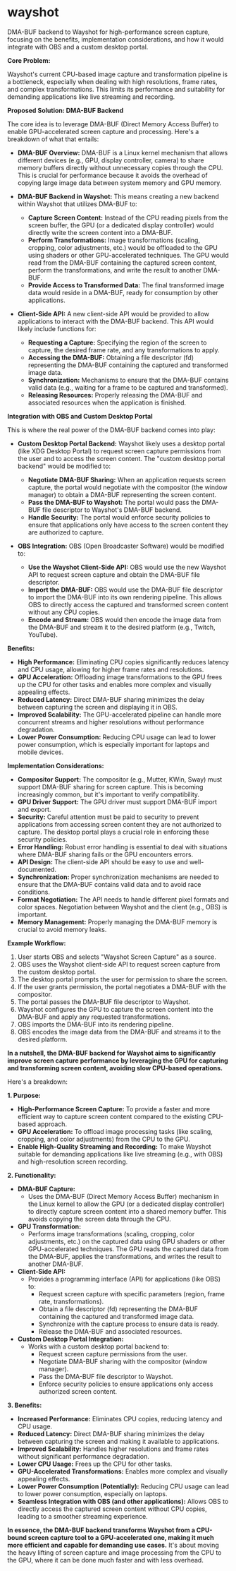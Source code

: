# wayshot
DMA-BUF backend to Wayshot for high-performance screen capture, focusing on the benefits, implementation considerations, and how it would integrate with OBS and a custom desktop portal.

**Core Problem:**

Wayshot's current CPU-based image capture and transformation pipeline is a bottleneck, especially when dealing with high resolutions, frame rates, and complex transformations.  This limits its performance and suitability for demanding applications like live streaming and recording.

**Proposed Solution: DMA-BUF Backend**

The core idea is to leverage DMA-BUF (Direct Memory Access Buffer) to enable GPU-accelerated screen capture and processing.  Here's a breakdown of what that entails:

*   **DMA-BUF Overview:** DMA-BUF is a Linux kernel mechanism that allows different devices (e.g., GPU, display controller, camera) to share memory buffers directly without unnecessary copies through the CPU.  This is crucial for performance because it avoids the overhead of copying large image data between system memory and GPU memory.

*   **DMA-BUF Backend in Wayshot:**  This means creating a new backend within Wayshot that utilizes DMA-BUF to:
    *   **Capture Screen Content:** Instead of the CPU reading pixels from the screen buffer, the GPU (or a dedicated display controller) would directly write the screen content into a DMA-BUF.
    *   **Perform Transformations:**  Image transformations (scaling, cropping, color adjustments, etc.) would be offloaded to the GPU using shaders or other GPU-accelerated techniques.  The GPU would read from the DMA-BUF containing the captured screen content, perform the transformations, and write the result to another DMA-BUF.
    *   **Provide Access to Transformed Data:**  The final transformed image data would reside in a DMA-BUF, ready for consumption by other applications.

*   **Client-Side API:**  A new client-side API would be provided to allow applications to interact with the DMA-BUF backend.  This API would likely include functions for:
    *   **Requesting a Capture:**  Specifying the region of the screen to capture, the desired frame rate, and any transformations to apply.
    *   **Accessing the DMA-BUF:**  Obtaining a file descriptor (fd) representing the DMA-BUF containing the captured and transformed image data.
    *   **Synchronization:**  Mechanisms to ensure that the DMA-BUF contains valid data (e.g., waiting for a frame to be captured and transformed).
    *   **Releasing Resources:**  Properly releasing the DMA-BUF and associated resources when the application is finished.

**Integration with OBS and Custom Desktop Portal**

This is where the real power of the DMA-BUF backend comes into play:

*   **Custom Desktop Portal Backend:**  Wayshot likely uses a desktop portal (like XDG Desktop Portal) to request screen capture permissions from the user and to access the screen content.  The "custom desktop portal backend" would be modified to:
    *   **Negotiate DMA-BUF Sharing:**  When an application requests screen capture, the portal would negotiate with the compositor (the window manager) to obtain a DMA-BUF representing the screen content.
    *   **Pass the DMA-BUF to Wayshot:**  The portal would pass the DMA-BUF file descriptor to Wayshot's DMA-BUF backend.
    *   **Handle Security:**  The portal would enforce security policies to ensure that applications only have access to the screen content they are authorized to capture.

*   **OBS Integration:**  OBS (Open Broadcaster Software) would be modified to:
    *   **Use the Wayshot Client-Side API:**  OBS would use the new Wayshot API to request screen capture and obtain the DMA-BUF file descriptor.
    *   **Import the DMA-BUF:**  OBS would use the DMA-BUF file descriptor to import the DMA-BUF into its own rendering pipeline.  This allows OBS to directly access the captured and transformed screen content without any CPU copies.
    *   **Encode and Stream:**  OBS would then encode the image data from the DMA-BUF and stream it to the desired platform (e.g., Twitch, YouTube).

**Benefits:**

*   **High Performance:**  Eliminating CPU copies significantly reduces latency and CPU usage, allowing for higher frame rates and resolutions.
*   **GPU Acceleration:**  Offloading image transformations to the GPU frees up the CPU for other tasks and enables more complex and visually appealing effects.
*   **Reduced Latency:**  Direct DMA-BUF sharing minimizes the delay between capturing the screen and displaying it in OBS.
*   **Improved Scalability:**  The GPU-accelerated pipeline can handle more concurrent streams and higher resolutions without performance degradation.
*   **Lower Power Consumption:**  Reducing CPU usage can lead to lower power consumption, which is especially important for laptops and mobile devices.

**Implementation Considerations:**

*   **Compositor Support:**  The compositor (e.g., Mutter, KWin, Sway) must support DMA-BUF sharing for screen capture.  This is becoming increasingly common, but it's important to verify compatibility.
*   **GPU Driver Support:**  The GPU driver must support DMA-BUF import and export.
*   **Security:**  Careful attention must be paid to security to prevent applications from accessing screen content they are not authorized to capture.  The desktop portal plays a crucial role in enforcing these security policies.
*   **Error Handling:**  Robust error handling is essential to deal with situations where DMA-BUF sharing fails or the GPU encounters errors.
*   **API Design:**  The client-side API should be easy to use and well-documented.
*   **Synchronization:**  Proper synchronization mechanisms are needed to ensure that the DMA-BUF contains valid data and to avoid race conditions.
*   **Format Negotiation:**  The API needs to handle different pixel formats and color spaces.  Negotiation between Wayshot and the client (e.g., OBS) is important.
*   **Memory Management:**  Properly managing the DMA-BUF memory is crucial to avoid memory leaks.

**Example Workflow:**

1.  User starts OBS and selects "Wayshot Screen Capture" as a source.
2.  OBS uses the Wayshot client-side API to request screen capture from the custom desktop portal.
3.  The desktop portal prompts the user for permission to share the screen.
4.  If the user grants permission, the portal negotiates a DMA-BUF with the compositor.
5.  The portal passes the DMA-BUF file descriptor to Wayshot.
6.  Wayshot configures the GPU to capture the screen content into the DMA-BUF and apply any requested transformations.
7.  OBS imports the DMA-BUF into its rendering pipeline.
8.  OBS encodes the image data from the DMA-BUF and streams it to the desired platform.


**In a nutshell, the DMA-BUF backend for Wayshot aims to significantly improve screen capture performance by leveraging the GPU for capturing and transforming screen content, avoiding slow CPU-based operations.**

Here's a breakdown:

**1. Purpose:**

*   **High-Performance Screen Capture:** To provide a faster and more efficient way to capture screen content compared to the existing CPU-based approach.
*   **GPU Acceleration:** To offload image processing tasks (like scaling, cropping, and color adjustments) from the CPU to the GPU.
*   **Enable High-Quality Streaming and Recording:** To make Wayshot suitable for demanding applications like live streaming (e.g., with OBS) and high-resolution screen recording.

**2. Functionality:**

*   **DMA-BUF Capture:**
    *   Uses the DMA-BUF (Direct Memory Access Buffer) mechanism in the Linux kernel to allow the GPU (or a dedicated display controller) to directly capture screen content into a shared memory buffer.  This avoids copying the screen data through the CPU.
*   **GPU Transformation:**
    *   Performs image transformations (scaling, cropping, color adjustments, etc.) on the captured data using GPU shaders or other GPU-accelerated techniques.  The GPU reads the captured data from the DMA-BUF, applies the transformations, and writes the result to another DMA-BUF.
*   **Client-Side API:**
    *   Provides a programming interface (API) for applications (like OBS) to:
        *   Request screen capture with specific parameters (region, frame rate, transformations).
        *   Obtain a file descriptor (fd) representing the DMA-BUF containing the captured and transformed image data.
        *   Synchronize with the capture process to ensure data is ready.
        *   Release the DMA-BUF and associated resources.
*   **Custom Desktop Portal Integration:**
    *   Works with a custom desktop portal backend to:
        *   Request screen capture permissions from the user.
        *   Negotiate DMA-BUF sharing with the compositor (window manager).
        *   Pass the DMA-BUF file descriptor to Wayshot.
        *   Enforce security policies to ensure applications only access authorized screen content.

**3. Benefits:**

*   **Increased Performance:**  Eliminates CPU copies, reducing latency and CPU usage.
*   **Reduced Latency:**  Direct DMA-BUF sharing minimizes the delay between capturing the screen and making it available to applications.
*   **Improved Scalability:**  Handles higher resolutions and frame rates without significant performance degradation.
*   **Lower CPU Usage:**  Frees up the CPU for other tasks.
*   **GPU-Accelerated Transformations:**  Enables more complex and visually appealing effects.
*   **Lower Power Consumption (Potentially):**  Reducing CPU usage can lead to lower power consumption, especially on laptops.
*   **Seamless Integration with OBS (and other applications):**  Allows OBS to directly access the captured screen content without CPU copies, leading to a smoother streaming experience.

**In essence, the DMA-BUF backend transforms Wayshot from a CPU-bound screen capture tool to a GPU-accelerated one, making it much more efficient and capable for demanding use cases.** It's about moving the heavy lifting of screen capture and image processing from the CPU to the GPU, where it can be done much faster and with less overhead.



